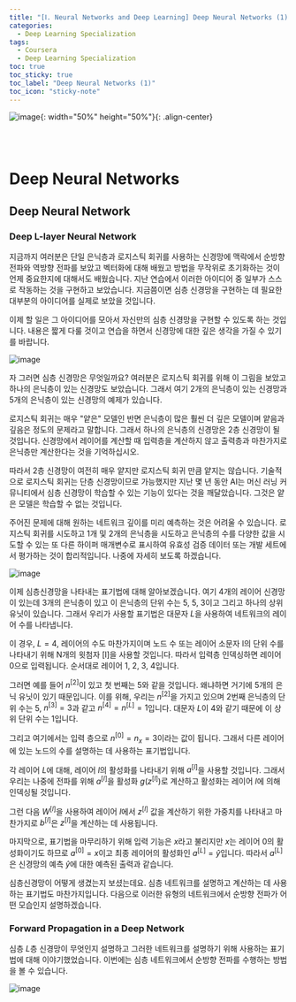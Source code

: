 ```yaml
---
title: "[Ⅰ. Neural Networks and Deep Learning] Deep Neural Networks (1)"
categories:
  - Deep Learning Specialization
tags:
  - Coursera
  - Deep Learning Specialization
toc: true
toc_sticky: true
toc_label: "Deep Neural Networks (1)"
toc_icon: "sticky-note"
---
```


![image](https://user-images.githubusercontent.com/55765292/172768350-41a6b2f0-9468-4b13-bc94-4a38f89ce5e6.png){: width="50%" height="50%"}{: .align-center}

<br><br>

# Deep Neural Networks

## Deep Neural Network

### Deep L-layer Neural Network

지금까지 여러분은 단일 은닉층과 로지스틱 회귀를 사용하는 신경망에 맥락에서 순방향 전파와 역방향 전파를 보았고 벡터화에 대해 배웠고 방법을 무작위로 초기화하는 것이 언제 중요한지에 대해서도 배웠습니다. 지난 연습에서 이러한 아이디어 중 일부가 스스로 작동하는 것을 구현하고 보았습니다. 지금쯤이면 심층 신경망을 구현하는 데 필요한 대부분의 아이디어를 실제로 보았을 것입니다.

이제 할 일은 그 아이디어를 모아서 자신만의 심층 신경망을 구현할 수 있도록 하는 것입니다. 내용은 짧게 다룰 것이고 연습을 하면서 신경망에 대한 깊은 생각을 가질 수 있기를 바랍니다.

![image](https://user-images.githubusercontent.com/55765292/176098229-bdac3bd9-885d-44a6-a828-3cbb9df1efcf.png)

자 그러면 심층 신경망은 무엇일까요? 여러분은 로지스틱 회귀를 위해 이 그림을 보았고 하나의 은닉층이 있는 신경망도 보았습니다. 그래서 여기 2개의 은닉층이 있는 신경망과 5개의 은닉층이 있는 신경망의 예제가 있습니다.

로지스틱 회귀는 매우 "얕은" 모델인 반면 은닉층이 많은 훨씬 더 깊은 모델이며 얕음과 깊음은 정도의 문제라고 말합니다. 그래서 하나의 은닉층의 신경망은 2층 신경망이 될 것입니다. 신경망에서 레이어를 계산할 때 입력층을 계산하지 않고 출력층과 마찬가지로 은닉층만 계산한다는 것을 기억하십시오.

따라서 2층 신경망이 여전히 매우 얕지만 로지스틱 회귀 만큼 얕지는 않습니다. 기술적으로 로지스틱 회귀는 단층 신경망이므로 가능했지만 지난 몇 년 동안 AI는 머신 러닝 커뮤니티에서 심층 신경망이 학습할 수 있는 기능이 있다는 것을 깨달았습니다. 그것은 얕은 모델은 학습할 수 없는 것입니다.

주어진 문제에 대해 원하는 네트워크 깊이를 미리 예측하는 것은 어려울 수 있습니다. 로지스틱 회귀를 시도하고 1개 및 2개의 은닉층을 시도하고 은닉층의 수를 다양한 값을 시도할 수 있는 또 다른 하이퍼 매개변수로 표시하여 유효성 검증 데이터 또는 개발 세트에서 평가하는 것이 합리적입니다. 나중에 자세히 보도록 하겠습니다.

![image](https://user-images.githubusercontent.com/55765292/176098294-0040fe20-2836-481d-9029-e59857efd022.png)

이제 심층신경망을 나타내는 표기법에 대해 알아보겠습니다. 여기 4개의 레이어 신경망이 있는데 3개의 은닉층이 있고 이 은닉층의 단위 수는 5, 5, 3이고 그리고 하나의 상위 유닛이 있습니다. 그래서 우리가 사용할 표기법은 대문자 $L$을 사용하여 네트워크의 레이어 수를 나타냅니다.

이 경우, $L = 4$, 레이어의 수도 마찬가지이며 노드 수 또는 레이어 소문자 l의 단위 수를 나타내기 위해 N개의 윗첨자 [l]을 사용할 것입니다. 따라서 입력층 인덱싱하면 레이어 $0$으로 입력됩니다. 순서대로 레이어 1, 2, 3, 4입니다.

그러면 예를 들어 $n^{[2]}$이 있고 첫 번째는 5와 같을 것입니다. 왜냐하면 거기에 5개의 은닉 유닛이 있기 때문입니다. 이를 위해, 우리는 $n^{[2]}$을 가지고 있으며 2번째 은닉층의 단위 수는 5, $n^{[3]} = 3$과 같고 $n^{[4]} = n^{[L]} = 1$입니다. 대문자 $L$이 4와 같기 때문에 이 상위 단위 수는 1입니다.

그리고 여기에서는 입력 층으로 $n^{[0]} = n_x = 3$이라는 값이 됩니다. 그래서 다른 레이어에 있는 노드의 수를 설명하는 데 사용하는 표기법입니다.

각 레이어 $L$에 대해, 레이어 $l$의 활성화를 나타내기 위해 $a^{[l]}$을 사용할 것입니다. 그래서 우리는 나중에 전파를 위해 $a^{[l]}$을 활성화 $g(z^{[l]})$로 계산하고 활성화는 레이어 $l$에 의해 인덱싱될 것입니다.

그런 다음 $W^{[l]}$을 사용하여 레이어 $l$에서 $z^{[l]}$ 값을 계산하기 위한 가중치를 나타내고 마찬가지로 $b^{[l]}$은 $z^{[l]}$을 계산하는 데 사용됩니다.

마지막으로, 표기법을 마무리하기 위해 입력 기능은 $x$라고 불리지만 $x$는 레이어 0의 활성화이기도 하므로 $a^{[0]} = x$이고 최종 레이어의 활성화인 $a^{[L]} = \hat{y}$입니다. 따라서 $a^{[L]}$은 신경망의 예측 $\hat{y}$에 대한 예측된 출력과 같습니다.

심층신경망이 어떻게 생겼는지 보셨는데요. 심층 네트워크를 설명하고 계산하는 데 사용하는 표기법도 마찬가지입니다. 다음으로 이러한 유형의 네트워크에서 순방향 전파가 어떤 모습인지 설명하겠습니다.


### Forward Propagation in a Deep Network
심층 $L$층 신경망이 무엇인지 설명하고 그러한 네트워크를 설명하기 위해 사용하는 표기법에 대해 이야기했었습니다. 이번에는 심층 네트워크에서 순방향 전파를 수행하는 방법을 볼 수 있습니다.

![image](https://user-images.githubusercontent.com/55765292/176109526-16dcb07e-1349-4541-be39-c2789f1c81d6.png)
